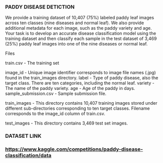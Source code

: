 ### PADDY DISEASE DETICTION 
We provide a training dataset of 10,407 (75%) labeled paddy leaf images across ten classes (nine diseases and normal leaf). We also provide additional metadata for each image, such as the paddy variety and age. Your task is to develop an accurate disease classification model using the training dataset and then classify each sample in the test dataset of 3,469 (25%) paddy leaf images into one of the nine diseases or normal leaf.

Files

train.csv - The training set

image_id - Unique image identifier corresponds to image file names (.jpg) found in the train_images directory.
label - Type of paddy disease, also the target class. There are ten categories, including the normal leaf.
variety - The name of the paddy variety.
age - Age of the paddy in days.
sample_submission.csv - Sample submission file.

train_images - This directory contains 10,407 training images stored under different sub-directories corresponding to ten target classes. Filename corresponds to the image_id column of train.csv.

test_images - This directory contains 3,469 test set images.

### DATASET LINK
### https://www.kaggle.com/competitions/paddy-disease-classification/data

